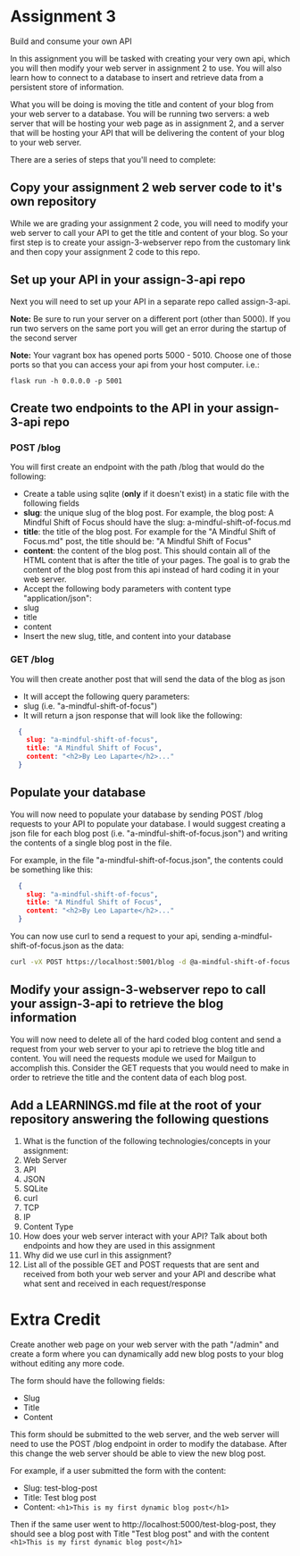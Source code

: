 # Assignment 3
Build and consume your own API

In this assignment you will be tasked with creating your very own api, which you will then modify your web server in assignment 2 to use. You will also learn how to connect to a database to insert and retrieve data from a persistent store of information.

What you will be doing is moving the title and content of your blog from your web server to a database. You will be running two servers: a web server that will be hosting your web page as in assignment 2, and a server that will be hosting your API that will be delivering the content of your blog to your web server.

There are a series of steps that you'll need to complete:

## Copy your assignment 2 web server code to it's own repository
While we are grading your assignment 2 code, you will need to modify your web server to call your API to get the title and content of your blog. So your first step is to create your assign-3-webserver repo from the customary link and then copy your assignment 2 code to this repo.

## Set up your API in your assign-3-api repo

Next you will need to set up your API in a separate repo called assign-3-api. 
 
**Note:** Be sure to run your server on a different port (other than 5000). If you run two servers on the same port you will get an error during the startup of the second server

**Note:** Your vagrant box has opened ports 5000 - 5010. Choose one of those ports so that you can access your api from your host computer. i.e.:

```
flask run -h 0.0.0.0 -p 5001
```

## Create two endpoints to the API in your assign-3-api repo

### POST /blog

You will first create an endpoint with the path /blog that would do the following:
 - Create a table using sqlite (**only** if it doesn't exist) in a static file with the following fields
  - **slug**: the unique slug of the blog post. For example, the blog post: A Mindful Shift of Focus should have the slug: a-mindful-shift-of-focus.md
  - **title**: the title of the blog post. For example for the "A Mindful Shift of Focus.md" post, the title should be: "A Mindful Shift of Focus"
  - **content**: the content of the blog post. This should contain all of the HTML content that is after the title of your pages. The goal is to grab the content of the blog post from this api instead of hard coding it in your web server.
 - Accept the following body parameters with content type "application/json":
  - slug
  - title
  - content
 - Insert the new slug, title, and content into your database
 
### GET /blog

You will then create another post that will send the data of the blog as json

 - It will accept the following query parameters:
  - slug (i.e. "a-mindful-shift-of-focus")
 - It will return a json response that will look like the following:
```json
  {
    slug: "a-mindful-shift-of-focus",
    title: "A Mindful Shift of Focus",
    content: "<h2>By Leo Laparte</h2>..."
  }
```

## Populate your database

You will now need to populate your database by sending POST /blog requests to your API to populate your database. I would suggest creating a json file for each blog post (i.e. "a-mindful-shift-of-focus.json") and writing the contents of a single blog post in the file.

For example, in the file "a-mindful-shift-of-focus.json", the contents could be something like this:
```json
  {
    slug: "a-mindful-shift-of-focus",
    title: "A Mindful Shift of Focus",
    content: "<h2>By Leo Laparte</h2>..."
  }
```
You can now use curl to send a request to your api, sending a-mindful-shift-of-focus.json as the data:

```bash
curl -vX POST https://localhost:5001/blog -d @a-mindful-shift-of-focus.json --header "Content-Type: application/json"
```

## Modify your assign-3-webserver repo to call your assign-3-api to retrieve the blog information

You will now need to delete all of the hard coded blog content and send a request from your web server to your api to retrieve the blog title and content. You will need the requests module we used for Mailgun to accomplish this. Consider the GET requests that you would need to make in order to retrieve the title and the content data of each blog post.

## Add a LEARNINGS.md file at the root of your repository answering the following questions

 1. What is the function of the following technologies/concepts in your assignment:
  1. Web Server
  2. API
  3. JSON
  4. SQLite
  5. curl
  6. TCP
  7. IP
  8. Content Type
 2. How does your web server interact with your API? Talk about both endpoints and how they are used in this assignment
 3. Why did we use curl in this assignment?
 4. List all of the possible GET and POST requests that are sent and received from both your web server and your API and describe what what sent and received in each request/response

# Extra Credit

Create another web page on your web server with the path "/admin" and create a form where you can dynamically add new blog posts to your blog without editing any more code.

The form should have the following fields:
 - Slug
 - Title
 - Content
 
This form should be submitted to the web server, and the web server will need to use the POST /blog endpoint in order to modify the database. After this change the web server should be able to view the new blog post.

For example, if a user submitted the form with the content:
 - Slug: test-blog-post
 - Title: Test blog post
 - Content: ```<h1>This is my first dynamic blog post</h1>```
 
Then if the same user went to http://localhost:5000/test-blog-post, they should see a blog post with Title "Test blog post" and with the content ```<h1>This is my first dynamic blog post</h1>```
